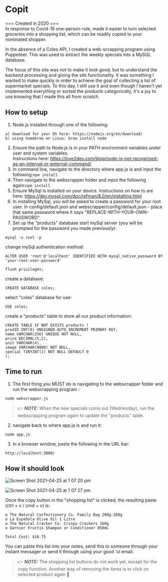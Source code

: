 # Copit
=== Created in 2020 ===\
In response to Covid-19 one-person-rule, made it easier to turn selected groceries into a shopping list, which can be readily copied to your nominated shopper. 

In the absence of a Coles API, I created a web-scrapping program using Puppeteer. This was used to extract the weekly specials into a MySQL database.

The focus of this site was not to make it look good, but to understand the backend processing and giving the site functionality. It was something I wanted to make quickly in order to achieve the goal of collecting a list of supermarket specials. To this day, I still use it and even though I haven't yet implemented everything or sorted the products categorically, it's a joy to use knowing that I made this all from scratch.

## How to setup
1. Node.js installed through one of the following:
```
a) download for your OS here: https://nodejs.org/en/download/
b) using homebrew on Linux: brew install node
```
2. Ensure the path to Node.js is in your PATH environment variables under user and system variables.\
Instructions here: https://love2dev.com/blog/node-is-not-recognized-as-an-internal-or-external-command/
3. In command line, navigate to the directory where app.js is and input the following:```npm install```
4. Then navigate to the webscrapper folder and input the following again:```npm install```
5. Ensure MySql is installed on your device. Instructions on how to are here: https://dev.mysql.com/doc/refman/8.0/en/installing.html
6. In installing MySql, you will be asked to create a password for your root user. In config/default.json and webscrapper/config/default.json - place that same password where it says "REPLACE-WITH-YOUR-OWN-PASSWORD".
8. Set up the "products" database
start mySql server (you will be prompted for the password you made previously):
```
mysql -u root -p
```
change mySql authentication method:
```
ALTER USER 'root'@'localhost' IDENTIFIED WITH mysql_native_password BY 'your-root-user-password'

```
```
flush privileges;
```
create a database:
```
CREATE DATABASE coles;
```
select "coles" database for use:
```
USE coles;
```
create a "products" table to store all our product information:
```
CREATE TABLE IF NOT EXISTS products (
prodID INT(9) UNSIGNED AUTO_INCREMENT PRIMARY KEY,
name VARCHAR(256) UNIQUE NOT NULL,
price DECIMAL(5,2),
unit VARCHAR(4),
image VARCHAR(8000) NOT NULL,
special TINYINT(1) NOT NULL DEFAULT 0
);
```
## Time to run
1. The first thing you MUST do is navigating to the webscrapper folder and run the webscrapping program :
```
node webscrapper.js
```
>👉 **_NOTE:_** When the new specials come out (Wednesday), run the webscrapping program again to update the "products" table.

2.  navigate back to where app.js is and run it:
```
node app.js
```
3. In a browser window, paste the following in the URL bar:

```
http://localhost:3000/
```

## How it should look
![Screen Shot 2021-04-25 at 1 07 20 pm](https://user-images.githubusercontent.com/57920696/115982154-370e3c00-a5dc-11eb-8d64-2e4d5c069ee9.png)

![Screen Shot 2021-04-25 at 1 07 27 pm](https://user-images.githubusercontent.com/57920696/115982163-44c3c180-a5dc-11eb-93c2-de35cc5ae8b2.png)

Once the copy button in the "shopping list" is clicked, the resulting paste (ctrl + v / cmd + v) is:
```
o The Natural Confectionery Co. Family Bag 200g-260g
o La Española Olive Oil 1 Litre
o The Natural Cracker Co. Crispy Crackers 160g
o Garnier Fructis Shampoo or Conditioner 850mL

Total Cost: $18.75
```
You can paste this list into your notes, send this to someone through your instant messager or send it through using your good 'ol email.
>👉 **_NOTE:_** The shopping list buttons do not work yet, except for the copy function. Another way of removing the items is to click on selected product again 🙂
